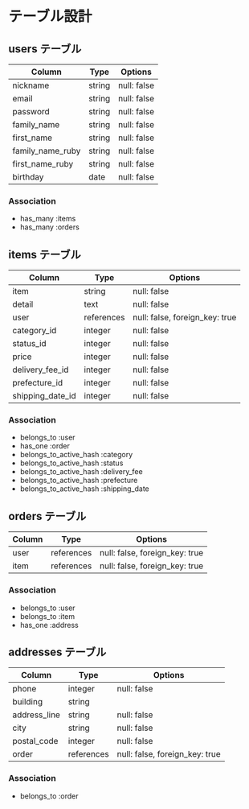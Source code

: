 # テーブル設計

## users テーブル

| Column           | Type   | Options     |
| ---------------- | ------ | ----------- |
| nickname         | string | null: false |
| email            | string | null: false |
| password         | string | null: false |
| family_name      | string | null: false |
| first_name       | string | null: false |
| family_name_ruby | string | null: false |
| first_name_ruby  | string | null: false |
| birthday         | date   | null: false |


### Association

- has_many :items
- has_many :orders

## items テーブル

| Column           | Type       | Options                        |
| -----------------| ---------- | ------------------------------ |
| item             | string     | null: false                    |
| detail           | text       | null: false                    |
| user             | references | null: false, foreign_key: true |
| category_id      | integer    | null: false                    |
| status_id        | integer    | null: false                    |
| price            | integer    | null: false                    |
| delivery_fee_id  | integer    | null: false                    |
| prefecture_id    | integer    | null: false                    |
| shipping_date_id | integer    | null: false                    |


### Association

- belongs_to :user
- has_one :order
- belongs_to_active_hash :category
- belongs_to_active_hash :status
- belongs_to_active_hash :delivery_fee
- belongs_to_active_hash :prefecture
- belongs_to_active_hash :shipping_date

## orders テーブル

| Column | Type       | Options                        |
| ------ | ---------- | ------------------------------ |
| user   | references | null: false, foreign_key: true |
| item   | references | null: false, foreign_key: true |

### Association

- belongs_to :user
- belongs_to :item
- has_one :address

## addresses テーブル

| Column       | Type       | Options                        |
| ------------ | ---------- | ------------------------------ |
| phone        | integer    | null: false                    |
| building     | string     |                                |
| address_line | string     | null: false                    |
| city         | string     | null: false                    |
| postal_code  | integer    | null: false                    |
| order        | references | null: false, foreign_key: true |

### Association

- belongs_to :order